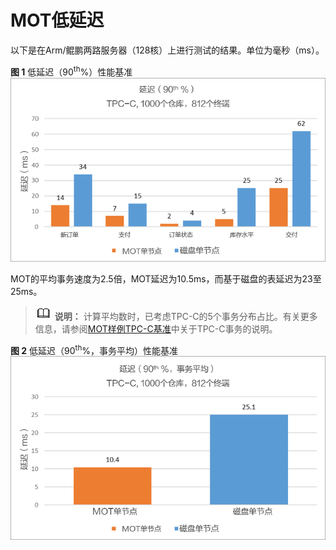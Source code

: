# MOT低延迟

以下是在Arm/鲲鹏两路服务器（128核）上进行测试的结果。单位为毫秒（ms）。

**图 1**  低延迟（90<sup>th</sup>%）性能基准<a name="fig7477471"></a>
![](figures/Low-latency-(90th-)-performance-benchmark.png "低延迟（90th-）性能基准")

MOT的平均事务速度为2.5倍，MOT延迟为10.5ms，而基于磁盘的表延迟为23至25ms。

>![](public_sys-resources/icon-note.png) **说明：**
>计算平均数时，已考虑TPC-C的5个事务分布占比。有关更多信息，请参阅[MOT样例TPC-C基准](MOT样例TPC-C基准.md)中关于TPC-C事务的说明。

**图 2**  低延迟（90<sup>th</sup>%，事务平均）性能基准<a name="fig3108787"></a>
![](figures/Low-latency-(90th-transaction-average)-performance-benchmark.png "低延迟（90th-事务平均）性能基准")
